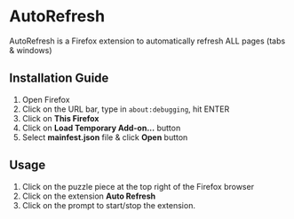 # AutoRefresh
AutoRefresh is a Firefox extension to automatically refresh ALL pages (tabs &amp; windows)

## Installation Guide
1. Open Firefox
2. Click on the URL bar, type in `about:debugging`, hit ENTER
3. Click on **This Firefox**
4. Click on **Load Temporary Add-on...** button
5. Select __mainfest.json__ file & click **Open** button

## Usage
1. Click on the puzzle piece at the top right of the Firefox browser
2. Click on the extension **Auto Refresh**
3. Click on the prompt to start/stop the extension.
